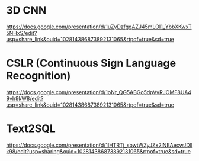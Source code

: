 # 3D CNN
https://docs.google.com/presentation/d/1uZyDzfggAZJ45mLOI1_YbbXKwxT5NHxS/edit?usp=share_link&ouid=102814386873892131065&rtpof=true&sd=true

# CSLR (Continuous Sign Language Recognition)
https://docs.google.com/presentation/d/1oNr_QG5ABGo5dpVvRJOMF8UA49vh9kW8/edit?usp=share_link&ouid=102814386873892131065&rtpof=true&sd=true

# Text2SQL
https://docs.google.com/presentation/d/1IHTRTj_sbwtWZyJZx2lNEAecwJDlIk98/edit?usp=sharing&ouid=102814386873892131065&rtpof=true&sd=true
